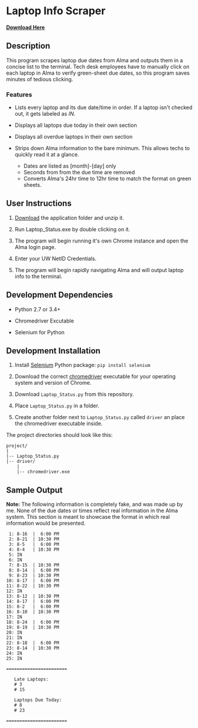 # Laptop Info Scraper

[**Download Here**](https://github.com/VictorSuciu/README-Assets/tree/master/Laptop_Status)

## Description

This program scrapes laptop due dates from Alma and outputs them in a concise list to the terminal. Tech desk employees have to manually click on each laptop in Alma to verify green-sheet due dates, so this program saves minutes of tedious clicking.

### Features

* Lists every laptop and its due date/time in order. If a laptop isn't checked out, it gets labeled as *IN*.

* Displays all laptops due today in their own section

* Displays all overdue laptops in their own section 

* Strips down Alma information to the bare minimum. This allows techs to quickly read it at a glance.
    * Dates are listed as [month]-[day] only
    * Seconds from from the due time are removed
    * Converts Alma's 24hr time to 12hr time to match the format on green sheets.

## User Instructions

1. [Download](https://github.com/VictorSuciu/README-Assets/tree/master/Laptop_Status) the application folder and unzip it.

2. Run Laptop_Status.exe by double clicking on it.

3. The program will begin running it's own Chrome instance and open the Alma login page.

4. Enter your UW NetID Credentials.

5. The program will begin rapidly navigating Alma and will output laptop info to the terminal.

## Development Dependencies

* Python 2.7 or 3.4+

* Chromedriver Excutable

* Selenium for Python

## Development Installation

1. Install [Selenium](https://pypi.org/project/selenium/) Python package: `pip install selenium`

2. Download the correct [chromedriver](https://chromedriver.chromium.org/downloads) executable for your operating system and version of Chrome.

3. Download `Laptop_Status.py` from this repository.

4. Place `Laptop_Status.py` in a folder.

5. Create another folder next to `Laptop_Status.py` called `driver` an place the chromedriver executable inside.

The project directories should look like this:

```
project/
|
|-- Laptop_Status.py
|-- driver/
    |
    |-- chromedriver.exe
```

## Sample Output

**Note:** The following information is completely fake, and was made up by me. None of the due dates or times reflect real information in the Alma system. This section is meant to showcase the format in which real information would be presented.

```
 1: 8-16  |  6:00 PM
 2: 8-21  | 10:30 PM
 3: 8-5   |  6:00 PM
 4: 8-4   | 10:30 PM
 5: IN
 6: IN
 7: 8-15  | 10:30 PM
 8: 8-14  |  6:00 PM
 9: 8-23  | 10:30 PM
10: 8-17  |  6:00 PM
11: 8-22  | 10:30 PM
12: IN
13: 8-12  | 10:30 PM
14: 8-17  |  6:00 PM
15: 8-2   |  6:00 PM
16: 8-10  | 10:30 PM
17: IN
18: 8-24  |  6:00 PM
19: 8-19  | 10:30 PM
20: IN
21: IN
22: 8-18  |  6:00 PM
23: 8-14  | 10:30 PM
24: IN
25: IN

=======================

   Late Laptops:
   # 3
   # 15

   Laptops Due Today:
   # 8
   # 23

=======================
```